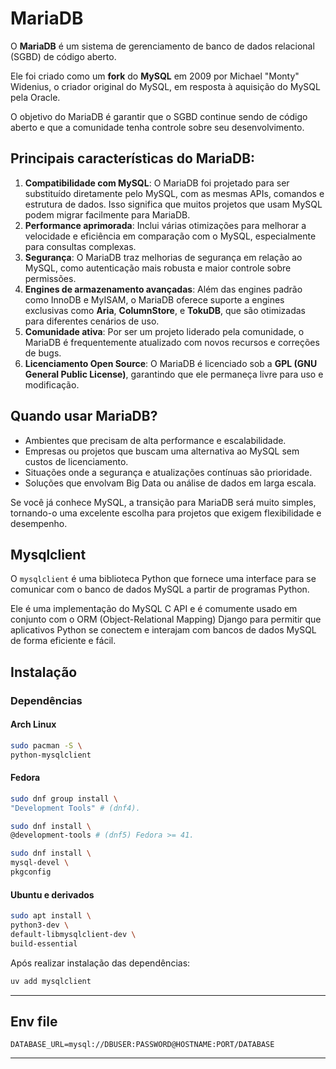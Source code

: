 # MariaDB

O **MariaDB** é um sistema de gerenciamento de banco de dados relacional (SGBD) de código aberto.

Ele foi criado como um **fork** do **MySQL** em 2009 por Michael "Monty" Widenius, o criador original do MySQL, em resposta à aquisição do MySQL pela Oracle.

O objetivo do MariaDB é garantir que o SGBD continue sendo de código aberto e que a comunidade tenha controle sobre seu desenvolvimento.

## Principais características do MariaDB:

1. **Compatibilidade com MySQL**: O MariaDB foi projetado para ser substituído diretamente pelo MySQL, com as mesmas APIs, comandos e estrutura de dados. Isso significa que muitos projetos que usam MySQL podem migrar facilmente para MariaDB.
2. **Performance aprimorada**: Inclui várias otimizações para melhorar a velocidade e eficiência em comparação com o MySQL, especialmente para consultas complexas.
3. **Segurança**: O MariaDB traz melhorias de segurança em relação ao MySQL, como autenticação mais robusta e maior controle sobre permissões.
4. **Engines de armazenamento avançadas**: Além das engines padrão como InnoDB e MyISAM, o MariaDB oferece suporte a engines exclusivas como **Aria**, **ColumnStore**, e **TokuDB**, que são otimizadas para diferentes cenários de uso.
5. **Comunidade ativa**: Por ser um projeto liderado pela comunidade, o MariaDB é frequentemente atualizado com novos recursos e correções de bugs.
6. **Licenciamento Open Source**: O MariaDB é licenciado sob a **GPL (GNU General Public License)**, garantindo que ele permaneça livre para uso e modificação.

## Quando usar MariaDB?

- Ambientes que precisam de alta performance e escalabilidade.
- Empresas ou projetos que buscam uma alternativa ao MySQL sem custos de licenciamento.
- Situações onde a segurança e atualizações contínuas são prioridade.
- Soluções que envolvam Big Data ou análise de dados em larga escala.

Se você já conhece MySQL, a transição para MariaDB será muito simples, tornando-o uma excelente escolha para projetos que exigem flexibilidade e desempenho.

## Mysqlclient

O `mysqlclient` é uma biblioteca Python que fornece uma interface para se comunicar com o banco de dados MySQL a partir de programas Python.

Ele é uma implementação do MySQL C API e é comumente usado em conjunto com o ORM (Object-Relational Mapping) Django para permitir que aplicativos Python se conectem e interajam com bancos de dados MySQL de forma eficiente e fácil.

## Instalação

### Dependências

#### Arch Linux

```bash
sudo pacman -S \
python-mysqlclient
```

#### Fedora

```bash
sudo dnf group install \
"Development Tools" # (dnf4).
```

```bash
sudo dnf install \
@development-tools # (dnf5) Fedora >= 41.
```

```bash
sudo dnf install \
mysql-devel \
pkgconfig
```

#### Ubuntu e derivados

```bash
sudo apt install \
python3-dev \
default-libmysqlclient-dev \
build-essential
```

Após realizar instalação das dependências:

```bash
uv add mysqlclient
```

---

## Env file

```env
DATABASE_URL=mysql://DBUSER:PASSWORD@HOSTNAME:PORT/DATABASE
```

---

